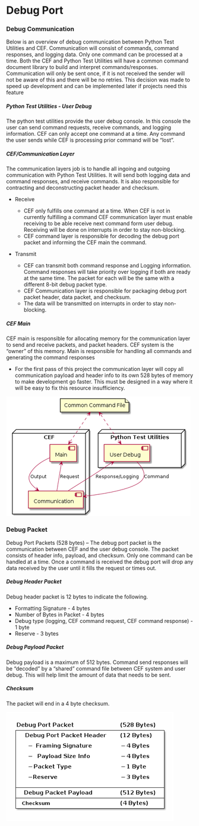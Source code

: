 # Debug Port

### Debug Communication

Below is an overview of debug communication between Python Test Utilities and CEF.  Communication will consist of commands, command responses, and logging data.  Only one command can be processed at a time.  Both the CEF and Python Test Utilities will have a common command document library to build and interpret commands/responses.  Communication will only be sent once, if it is not received the sender will not be aware of this and there will be no retries.  This decision was made to speed up development and can be implemented later if projects need this feature

##### Python Test Utilities - User Debug

The python test utilities provide the user debug console.  In this console the user can send command requests, receive commands, and logging information.  CEF can only accept one command at a time.  Any command the user sends while CEF is processing prior command will be “lost”.

##### CEF/Communication Layer

The communication layers job is to handle all ingoing and outgoing communication with Python Test Utilities.  It will send both logging data and command responses, and receive commands.  It is also responsible for contracting and deconstructing packet header and checksum.

* Receive

  * CEF only fulfills one command at a time.  When CEF is not in currently fulfilling a command CEF communication layer must enable receiving to be able receive next command form user debug.  Receiving will be done on interrupts in order to stay non-blocking.
  * CEF command layer is responsible for decoding the debug port packet and informing the CEF main the command.
* Transmit

  * CEF can transmit both command response and Logging information.  Command responses will take priority over logging if both are ready at the same time.  The packet for each will be the same with a different 8-bit debug packet type.
  * CEF Communication layer is responsible for packaging debug port packet header, data packet, and checksum.
  * The data will be transmitted on interrupts in order to stay non-blocking.

##### CEF Main

CEF main is responsible for allocating memory for the communication layer to send and receive packets, and packet headers.  CEF system is the “owner” of this memory.  Main is responsible for handling all commands and generating the command responses

* For the first pass of this project the communication layer will copy all communication payload and header info to its own 528 bytes of memory to make development go faster.  This must be designed in a way where it will be easy to fix this resource insufficiency.

![DebugCommunication](./docsSource/DebugCommunication.png)

### Debug Packet

Debug Port Packets (528 bytes) – The debug port packet is the communication between CEF and the user debug console.  The packet consists of header info, payload, and checksum.  Only one command can be handled at a time.  Once a command is received the debug port will drop any data received by the user until it fills the request or times out.

##### Debug Header Packet

Debug header packet is 12 bytes to indicate the following.

* Formatting Signature - 4 bytes
* Number of Bytes in Packet - 4 bytes
* Debug type (logging, CEF command request, CEF command response) - 1 byte
* Reserve - 3 bytes

##### Debug Payload Packet

Debug payload is a maximum of 512 bytes.  Command send responses will be “decoded” by a “shared” command file between CEF system and user debug.  This will help limit the amount of data that needs to be sent.

##### Checksum

The packet will end in a 4 byte checksum.

![DebugPortPacket](./docsSource/DebugPortPacket.png)
